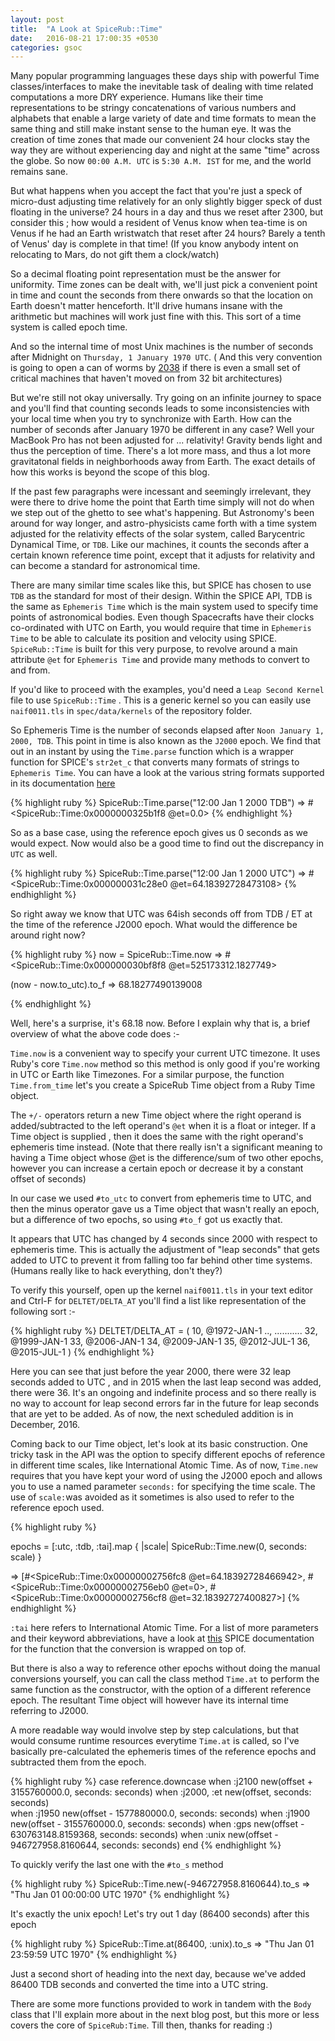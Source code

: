 ```yaml
---
layout: post
title:  "A Look at SpiceRub::Time"
date:   2016-08-21 17:00:35 +0530
categories: gsoc
---
```


Many popular programming languages these days ship with powerful Time classes/interfaces to make the inevitable task of dealing with time related computations a more DRY experience. Humans like their time representations to be stringy concatenations of various numbers and alphabets that enable a large variety of date and time formats to mean the same thing and still make instant sense to the human eye. It was the creation of time zones that made our convenient 24 hour clocks stay the way they are without experiencing day and night at the same "time" across the globe. So now `00:00 A.M. UTC` is `5:30 A.M. IST` for me, and the world remains sane. 

But what happens when you accept the fact that you're just a speck of micro-dust adjusting time relatively for an only slightly bigger speck of dust floating in the universe? 24 hours in a day and thus we reset after 2300, but consider this ; how would a resident of Venus know when tea-time is on Venus if he had an Earth wristwatch that reset after 24 hours? Barely a tenth of Venus' day is complete in that time! (If you know anybody intent on relocating to Mars, do not gift them a clock/watch)

So a decimal floating point representation must be the answer for uniformity. Time zones can be dealt with, we'll just pick a convenient point in time and count the seconds from there onwards so that the location on Earth doesn't matter henceforth. It'll drive humans insane with the arithmetic but machines will work just fine with this. This sort of a time system is called epoch time. 

And so the internal time of most Unix machines is the number of seconds after Midnight on `Thursday, 1 January 1970 UTC`. ( And this very convention is going to open a can of worms by [2038][time_paradox] if there is even a small set of critical machines that haven't moved on from 32 bit architectures)

But we're still not okay universally. Try going on an infinite journey to space and you'll find that counting seconds leads to some inconsistencies with your local time when you try to synchronize with Earth. How can the number of seconds after January 1970 be different in any case? Well your MacBook Pro has not been adjusted for ... relativity! Gravity bends light and thus the perception of time. There's a lot more mass, and thus a lot more gravitatonal fields in neighborhoods away from Earth. The exact details of how this works is beyond the scope of this blog. 

If the past few paragraphs were incessant and seemingly irrelevant, they were there to drive home the point that Earth time simply will not do when we step out of the ghetto to see what's happening. But Astronomy's been around for way longer, and astro-physicists came forth with a time system adjusted for the relativity effects of the solar system, called Barycentric Dynamical Time, or `TDB`. Like our machines, it counts the seconds after a certain known reference time point, except that it adjusts for relativity and can become a standard for astronomical time. 

There are many similar time scales like this, but SPICE has chosen to use `TDB` as the standard for most of their design. Within the SPICE API, TDB is the same as `Ephemeris Time` which is the main system used to specify time points of astronomical bodies. Even though Spacecrafts have their clocks co-ordinated with UTC on Earth, you would require that time in `Ephemeris Time` to be able to calculate its position and velocity using SPICE. `SpiceRub::Time` is built for this very purpose, to revolve around a main attribute `@et` for `Ephemeris Time` and provide many methods to convert to and from. 

If you'd like to proceed with the examples, you'd need a `Leap Second Kernel` file to use `SpiceRub::Time` . This is a generic kernel so you can easily use `naif0011.tls` in `spec/data/kernels` of the repository folder.

So Ephemeris Time is the number of seconds elapsed after `Noon January 1, 2000, TDB`. This point in time is also known as the `J2000` epoch. We find that out in an instant by using the `Time.parse` function which is a wrapper function for SPICE's `str2et_c` that converts many formats of strings to `Ephemeris Time`. You can have a look at the various string formats supported in its documentation [here][str2et]

{% highlight ruby %}
 SpiceRub::Time.parse("12:00 Jan 1 2000 TDB")
=> #<SpiceRub::Time:0x0000000325b1f8 @et=0.0>
{% endhighlight %}

So as a base case, using the reference epoch gives us 0 seconds as we would expect. Now would also be a good time to find out the discrepancy in `UTC` as well.

{% highlight ruby %}
SpiceRub::Time.parse("12:00 Jan 1 2000 UTC")
=> #<SpiceRub::Time:0x000000031c28e0 @et=64.18392728473108>
{% endhighlight %}

So right away we know that UTC was 64ish seconds off from TDB / ET at the time of the reference J2000 epoch. What would the difference be around right now?

{% highlight ruby %}
now = SpiceRub::Time.now
=> #<SpiceRub::Time:0x000000030bf8f8 @et=525173312.1827749>

(now - now.to_utc).to_f
=> 68.18277490139008

{% endhighlight %}

Well, here's a surprise, it's 68.18 now. Before I explain why that is, a brief overview of what the above code does :-

`Time.now` is a convenient way to specify your current UTC timezone. It uses Ruby's core `Time.now` method so this method is only good if you're working in UTC or Earth like Timezones. For a similar purpose, the function `Time.from_time` let's you create a SpiceRub Time object from a Ruby Time object.

The `+/-` operators return a new Time object where the right operand is added/subtracted to the left operand's `@et` when it is a float or integer. If a Time object is supplied , then it does the same with the right operand's ephemeris time instead. (Note that there really isn't a significant meaning to having a Time object whose @et is the difference/sum of two other epochs, however you can increase a certain epoch or decrease it by a constant offset of seconds) 

In our case we used `#to_utc` to convert from ephemeris time to UTC, and then the minus operator gave us a Time object that wasn't really an epoch, but a difference of two epochs, so using `#to_f` got us exactly that. 

It appears that UTC has changed by 4 seconds since 2000 with respect to ephemeris time. This is actually the adjustment of "leap seconds" that gets added to UTC to prevent it from falling too far behind other time systems. (Humans really like to hack everything, don't they?)

To verify this yourself, open up the kernel `naif0011.tls` in your text editor and Ctrl-F for `DELTET/DELTA_AT` you'll find a list like representation of the following sort :- 

{% highlight ruby %}
DELTET/DELTA_AT        = ( 10,   @1972-JAN-1
                           ..,   ...........
                           32,   @1999-JAN-1
                           33,   @2006-JAN-1
                           34,   @2009-JAN-1
                           35,   @2012-JUL-1
                           36,   @2015-JUL-1 )
{% endhighlight %}

Here you can see that just before the year 2000, there were 32 leap seconds added to UTC , and in 2015 when the last leap second was added, there were 36. It's an ongoing and indefinite process and so there really is no way to account for leap second errors far in the future for leap seconds that are yet to be added. As of now, the next scheduled addition is in December, 2016.

Coming back to our Time object, let's look at its basic construction. One tricky task in the API was the option to specify different epochs of reference in different time scales, like International Atomic Time. As of now, `Time.new` requires that you have kept your word of using the J2000 epoch and allows you to use a named parameter `seconds:` for specifying the time scale. The use of `scale:`was avoided as it sometimes is also used to refer to the reference epoch used.

{% highlight ruby %}

epochs = [:utc, :tdb, :tai].map 
  { |scale| SpiceRub::Time.new(0, seconds: scale) }

=> [#<SpiceRub::Time:0x00000002756fc8 @et=64.18392728466942>,
    #<SpiceRub::Time:0x00000002756eb0 @et=0>,
    #<SpiceRub::Time:0x00000002756cf8 @et=32.18392727400827>]
{% endhighlight %}

`:tai` here refers to International Atomic Time. For a list of more parameters and their keyword abbreviations, have a look at [this][unitim] SPICE documentation for the function that the conversion is wrapped on top of. 

But there is also a way to reference other epochs without doing the manual conversions yourself, you can call the class method `Time.at` to perform the same function as the constructor, with the option of a different reference epoch. The resultant Time object will however have its internal time referring to J2000.

A more readable way would involve step by step calculations, but that would consume runtime resources everytime `Time.at` is called, so I've basically pre-calculated the ephemeris times of the reference epochs and subtracted them from the epoch.

{% highlight ruby %}
  case reference.downcase
  when :j2100
    new(offset + 3155760000.0, seconds: seconds)
  when :j2000, :et
    new(offset, seconds: seconds)      
  when :j1950
    new(offset - 1577880000.0, seconds: seconds)
  when :j1900
    new(offset - 3155760000.0, seconds: seconds)
  when :gps
    new(offset - 630763148.8159368, seconds: seconds)
  when :unix
    new(offset - 946727958.8160644, seconds: seconds)
  end
{% endhighlight %}

To quickly verify the last one with the `#to_s` method

{% highlight ruby %}
SpiceRub::Time.new(-946727958.8160644).to_s
=> "Thu Jan 01 00:00:00 UTC 1970"
{% endhighlight %}

It's exactly the unix epoch! Let's try out 1 day (86400 seconds) after this epoch

{% highlight ruby %}
SpiceRub::Time.at(86400, :unix).to_s
=> "Thu Jan 01 23:59:59 UTC 1970"
{% endhighlight %}

Just a second short of heading into the next day, because we've added 86400 TDB seconds and converted the time into a UTC string.

There are some more functions provided to work in tandem with the `Body` class that I'll explain more about in the next blog post, but this more or less covers the core of `SpiceRub:Time`. Till then, thanks for reading :)

[spicerub]: https://github.com/gau27/spice_rub
[readme]: https://github.com/gau27/spice_rub/blob/master/README.rdoc
[toolkit]: https://naif.jpl.nasa.gov/naif/toolkit_C.html
[time_paradox]: https://en.wikipedia.org/wiki/Year_2038_problem
[unitim]: https://naif.jpl.nasa.gov/pub/naif/toolkit_docs/C/cspice/unitim_c.html
[str2et]: https://naif.jpl.nasa.gov/pub/naif/toolkit_docs/C/cspice/str2et_c.html